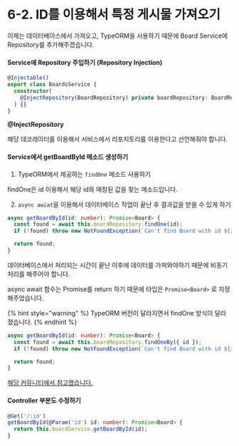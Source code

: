 # 6-2. ID를 이용해서 특정 게시물 가져오기

이제는 데이터베이스에서 가져오고, TypeORM을 사용하기 때문에 Board Service에 Repository를 추가해주겠습니다.&#x20;



#### Service에 Repository 주입하기 (Repository Injection)

```typescript
@Injectable()
export class BoardsService {
  constructor(
    @InjectRepository(BoardRepository) private boardRepository: BoardRepository,
  ) {}
}
```

**@InjectRepository**

해당 데코레이터를 이용해서 서비스에서 리포지토리를 이용한다고 선언해줘야 합니다.



#### Service에서 getBoardById 메소드 생성하기

1. TypeORM에서 제공하는 `findOne` 메소드 사용하기

findOne은 id 이용해서 해당 id와 매칭된 값을 찾는 메소드입니다.

2. `async awiat`을 이용해서 데이터베이스 작업이 끝난 후 결과값을 받을 수 있게 하기

```typescript
async getBoardById(id: number): Promise<Board> {
  const found = await this.boardRepository.findOne(id);
  if (!found) throw new NotFoundException(`Can't find Board with id ${id}`);

  return found;
}
```

데이터베이스에서 처리되는 시간이 끝난 이후에 데이터를 가져와야하기 때문에 비동기 처리를 해주어야 합니다.

async await 함수는 Promise를 return 하기 때문에 타입은 `Promise<Board>` 로 지정해주었습니다.



{% hint style="warning" %}
TypeORM 버전이 달라지면서 findOne 방식이 달라졌습니다.
{% endhint %}

```typescript
async getBoardById(id: number): Promise<Board> {
  const found = await this.boardRepository.findOneBy({ id });
  if (!found) throw new NotFoundException(`Can't find Board with id ${id}`);

  return found;
}
```

[해당 커뮤니티에서 참고했습니다.](https://www.inflearn.com/course/lecture?courseSlug=%EB%94%B0%EB%9D%BC%ED%95%98%EB%8A%94-%EB%84%A4%EC%8A%A4%ED%8A%B8-%EC%A0%9C%EC%9D%B4%EC%97%90%EC%8A%A4\&unitId=87236\&tab=community\&category=questionDetail\&q=493257)



#### Controller 부분도 수정하기

```typescript
@Get('/:id')
getBoardById(@Param('id') id: number): Promise<Board> {
  return this.boardService.getBoardById(id);
}
```
